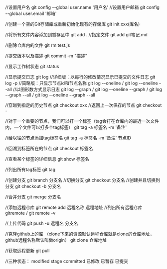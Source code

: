 //设置用户名
git config --global user.name '用户名'
//设置用户邮箱
git config --global user.email '邮箱'

//创建一个空的Git存储库或重新初始化现有的存储库
git init xxx(库名)

//将所有文件内容添加到暂存区中
git add .
//指定文件
git add git笔记.md

//删除仓库内的文件
git rm test.js

//提交版本以及描述
git commit -m "描述"

//显示工作树状态
git status

//显示提交日志
git log
//详细版：以每行的修改情况显示已提交的文件日志
git log -p
//简略版：只显示节点id和节点名称
git log --oneline / git log --oneline --all
//以图形数方式显示日志
git log --graph / git log --oneline --graph / git log --graph --all / git log --oneline --graph --all


//穿越到指定的历史节点
git checkout xxx
//返回上一次保存的节点
git checkout -

//对于一个重要的节点，我们可以打一个标签（tag会打在仓库内的最近一次文件内，一个文件可以打多个tag标签）
git tag -a 标签名 -m '备注'

//给以往的节点添加tag标签名
git tag -a 标签名 -m '备注' 节点ID

//回溯到标签所在的节点
git checkout 标签名

//查看某个标签的详细信息
git show 标签名

//列出所有tag标签
git tag

//创建分支
git branch 分支名
//切换分支
git checkout 分支名
//创建并且切换到分支
git checkout -b 分支名

//合并分支
git merge 分支名

//添加远程仓库
git remote add 远程名称 远程地址
//列出所有远程仓库
gitremote / git remote -v

//上传代码
git push -u 远程名 分支名

//克隆github上的库  （clone下来的资源默认远程仓库就是clone的仓库地址，github远程名称默认叫做origin）
git clone 仓库地址

//获取远程更新
git pull

//三种状态：    modified    stage     committed
                已修改      已暂存      已提交
<!-- 1.git的本地、暂存区、仓库的文件自动对比：
     当保存本地工作文件时，git会将其同时于暂存区和已提交的仓库内的文件对比。
     当git add xxx 上传到暂存区后，暂存区于仓库的对比。
     仓库每次保存的是暂存区的文件。

     2.git的提交：
     如果没有对文件修改，多次使用 git add xxx 暂存区的文件还是一样的。
                       没有git add xxx 将文件放入暂存区，直接 git commit -m '备注' 提交文件时会报错。
                       多次使用 git commit -m '备注' 会报和上面一样的错，因为暂存区已经没有可提交文件了。

     3.回溯到指定节点：
     使用git checkout xxx 在去指定节点前一定要先保存当前本地的版本并上传到仓库，不然无法跳跃到指定节点。
     使用git checkout - 回到最近一次保存的节点，如果来回执行命令，就是在当前和最近两个文件不断切换。
                        使用git log --oneline --all可以准去看出HEAD在哪里。
            
 -->

 